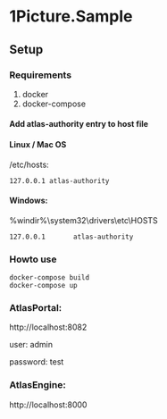 # 1Picture.Sample

## Setup

### Requirements

1. docker
2. docker-compose

#### Add atlas-authority entry to host file

#### Linux / Mac OS

/etc/hosts:

```
127.0.0.1 atlas-authority
```

#### Windows:

%windir%\system32\drivers\etc\HOSTS

```
127.0.0.1       atlas-authority
```

### Howto use



```docker
docker-compose build
docker-compose up
```

### AtlasPortal:

http://localhost:8082

user: admin

password: test

### AtlasEngine:

http://localhost:8000
